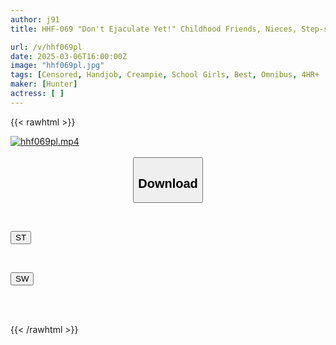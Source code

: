 ```yaml
---
author: j91
title: HHF-069 "Don't Ejaculate Yet!" Childhood Friends, Nieces, Step-sisters, And Classmates Tease And Control Your Dick With Little Devil Orgasms In This Best Collection Of Ejaculation Management

url: /v/hhf069pl
date: 2025-03-06T16:00:00Z
image: "hhf069pl.jpg"
tags: [Censored, Handjob, Creampie, School Girls, Best, Omnibus, 4HR+	]
maker: [Hunter]
actress: [ ]
---
```



{{< rawhtml >}}

<div class="video" data-videoid="PXpKAboyP8Tx8l">
    <a href="javascript:;">
        <img src="/v/hhf069pl/hhf069pl.jpg" width="WIDTH" height="HEIGHT" alt="hhf069pl.mp4" loading="lazy">
    </a>
</div>

<script type="text/javascript" src="https://j91.asia/asset/on-demand-st.js"></script>

<br>
  <link rel="stylesheet" href="https://j91.asia/asset/bs5.css">
  
  <center>
  <button class="btn btn-primary" type="button" data-bs-toggle="collapse" data-bs-target=".multi-collapse" aria-expanded="false" aria-controls="multiCollapseExample1 multiCollapseExample2"><h2>Download</h2></button></center>
</p>
<div class="row">
  <div class="col">
    <div class="collapse multi-collapse" id="multiCollapseExample1">
      <div class="card card-body">
	      	      <br>
<div class="buttons">  
<p><a href="/v/hhf069pl/st.html" target="_blank"><button class="btn-hover color-3"><i class="fa fa-download"></i> ST</button></a></p></div>
    </div>
  </div>
</div>
  <div class="col">
    <div class="collapse multi-collapse" id="multiCollapseExample2">
      <div class="card card-body">
	      <br>
<div class="buttons">
<p><a href="/v/hhf069pl/sw.html" target="_blank"><button class="btn-hover color-2"><i class="fa fa-download"></i> SW</button></a></p></div>
<br><br>
      </div>
    </div>
  </div>
</div>

{{< /rawhtml >}}